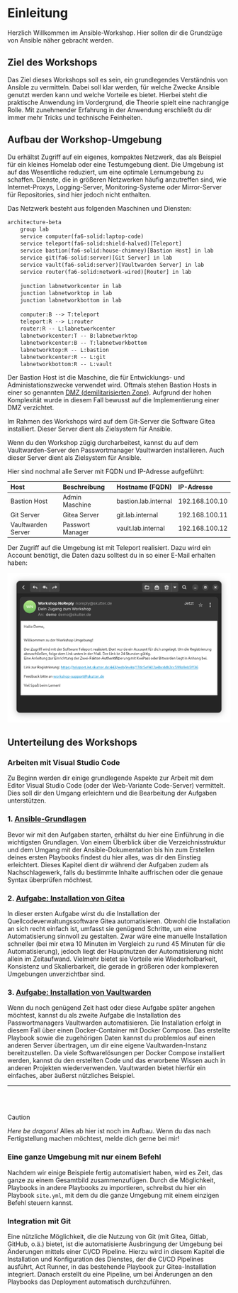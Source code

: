 # Einleitung

Herzlich Willkommen im Ansible-Workshop. Hier sollen dir die Grundzüge von Ansible näher gebracht werden.

## Ziel des Workshops

Das Ziel dieses Workshops soll es sein, ein grundlegendes Verständnis von Ansible zu vermitteln. Dabei soll klar werden, für welche Zwecke Ansible genutzt werden kann und welche Vorteile es bietet. Hierbei steht die praktische Anwendung im Vordergrund, die Theorie spielt eine nachrangige Rolle. Mit zunehmender Erfahrung in der Anwendung erschließt du dir immer mehr Tricks und technische Feinheiten.

## Aufbau der Workshop-Umgebung

Du erhältst Zugriff auf ein eigenes, kompaktes Netzwerk, das als Beispiel für ein kleines Homelab oder eine Testumgebung dient. Die Umgebung ist auf das Wesentliche reduziert, um eine optimale Lernumgebung zu schaffen. Dienste, die in größeren Netzwerken häufig anzutreffen sind, wie Internet-Proxys, Logging-Server, Monitoring-Systeme oder Mirror-Server für Repositories, sind hier jedoch nicht enthalten.

Das Netzwerk besteht aus folgenden Maschinen und Diensten:

```mermaid
architecture-beta
    group lab
    service computer(fa6-solid:laptop-code)
    service teleport(fa6-solid:shield-halved)[Teleport]
    service bastion(fa6-solid:house-chimney)[Bastion Host] in lab
    service git(fa6-solid:server)[Git Server] in lab
    service vault(fa6-solid:server)[Vaultwarden Server] in lab
    service router(fa6-solid:network-wired)[Router] in lab

    junction labnetworkcenter in lab
    junction labnetworktop in lab
    junction labnetworkbottom in lab

    computer:B --> T:teleport 
    teleport:R --> L:router
    router:R -- L:labnetworkcenter
    labnetworkcenter:T -- B:labnetworktop
    labnetworkcenter:B -- T:labnetworkbottom
    labnetworktop:R -- L:bastion
    labnetworkcenter:R -- L:git
    labnetworkbottom:R -- L:vault
```

Der Bastion Host ist die Maschine, die für Entwicklungs- und Administationszwecke verwendet wird. Oftmals stehen Bastion Hosts in einer so genannten [DMZ (demilitarisierten Zone)](https://de.wikipedia.org/wiki/Demilitarisierte_Zone_(Informatik)). Aufgrund der hohen Komplexität wurde in diesem Fall bewusst auf die Implementierung einer DMZ verzichtet.

Im Rahmen des Workshops wird auf dem Git-Server die Software Gitea installiert. Dieser Server dient als Zielsystem für Ansible.

Wenn du den Workshop zügig durcharbeitest, kannst du auf dem Vaultwarden-Server den Passwortmanager Vaultwarden installieren. Auch dieser Server dient als Zielsystem für Ansible.

Hier sind nochmal alle Server mit FQDN und IP-Adresse aufgeführt:

| Host               | Beschreibung     | Hostname (FQDN)      | IP-Adresse     |
| :----------------- | :--------------- | :------------------- | :------------- |
| Bastion Host       | Admin Maschine   | bastion.lab.internal | 192.168.100.10 |
| Git Server         | Gitea Server     | git.lab.internal     | 192.168.100.11 |
| Vaultwarden Server | Passwort Manager | vault.lab.internal   | 192.168.100.12 |

Der Zugriff auf die Umgebung ist mit Teleport realisiert. Dazu wird ein Account benötigt, die Daten dazu solltest du in so einer E-Mail erhalten haben:

![Welcome E-Mail Screenshot](images/welcome-email.png)

## Unterteilung des Workshops

### Arbeiten mit Visual Studio Code

Zu Beginn werden dir einige grundlegende Aspekte zur Arbeit mit dem Editor Visual Studio Code (oder der Web-Variante Code-Server) vermittelt. Dies soll dir den Umgang erleichtern und die Bearbeitung der Aufgaben unterstützen.

### 1. [Ansible-Grundlagen](Ansible_Grundlagen.md)

Bevor wir mit den Aufgaben starten, erhältst du hier eine Einführung in die wichtigsten Grundlagen. Von einem Überblick über die Verzeichnisstruktur und dem Umgang mit der Ansible-Dokumentation bis hin zum Erstellen deines ersten Playbooks findest du hier alles, was dir den Einstieg erleichtert. Dieses Kapitel dient dir während der Aufgaben zudem als Nachschlagewerk, falls du bestimmte Inhalte auffrischen oder die genaue Syntax überprüfen möchtest.

### 2. [Aufgabe: Installation von Gitea](Gitea/Intro.md)

In dieser ersten Aufgabe wirst du die Installation der Quellcodeverwaltungssoftware Gitea automatisieren. Obwohl die Installation an sich recht einfach ist, umfasst sie genügend Schritte, um eine Automatisierung sinnvoll zu gestalten. Zwar wäre eine manuelle Installation schneller (bei mir etwa 10 Minuten im Vergleich zu rund 45 Minuten für die Automatisierung), jedoch liegt der Hauptnutzen der Automatisierung nicht allein im Zeitaufwand. Vielmehr bietet sie Vorteile wie Wiederholbarkeit, Konsistenz und Skalierbarkeit, die gerade in größeren oder komplexeren Umgebungen unverzichtbar sind.

### 3. [Aufgabe: Installation von Vaultwarden](Vaultwarden/Intro.md)

Wenn du noch genügend Zeit hast oder diese Aufgabe später angehen möchtest, kannst du als zweite Aufgabe die Installation des Passwortmanagers Vaultwarden automatisieren. Die Installation erfolgt in diesem Fall über einen Docker-Container mit Docker Compose. Das erstellte Playbook sowie die zugehörigen Daten kannst du problemlos auf einen anderen Server übertragen, um dir eine eigene Vaultwarden-Instanz bereitzustellen. Da viele Softwarelösungen per Docker Compose installiert werden, kannst du den erstellten Code und das erworbene Wissen auch in anderen Projekten wiederverwenden. Vaultwarden bietet hierfür ein einfaches, aber äußerst nützliches Beispiel.

---

<br/>
<br/>

> [!CAUTION]
> *Here be dragons!* Alles ab hier ist noch im Aufbau. Wenn du das nach Fertigstellung machen möchtest, melde dich gerne bei mir!


### Eine ganze Umgebung mit nur einem Befehl

Nachdem wir einige Beispiele fertig automatisiert haben, wird es Zeit, das ganze zu einem Gesamtbild zusammenzufügen. Durch die Möglichkeit, Playbooks in andere Playbooks zu importieren, schreibst du hier ein Playbook `site.yml`, mit dem du die ganze Umgebung mit einem einzigen Befehl steuern kannst.

### Integration mit Git

Eine nützliche Möglichkeit, die die Nutzung von Git (mit Gitea, Gitlab, GitHub, o.ä.) bietet, ist die automatisierte Ausbringung der Umgebung bei Änderungen mittels einer CI/CD Pipeline. Hierzu wird in diesem Kapitel die Installation und Konfiguration des Dienstes, der die CI/CD Pipelines ausführt, Act Runner, in das bestehende Playbook zur Gitea-Installation integriert. Danach erstellt du eine Pipeline, um bei Änderungen an den Playbooks das Deployment automatisch durchzuführen.
